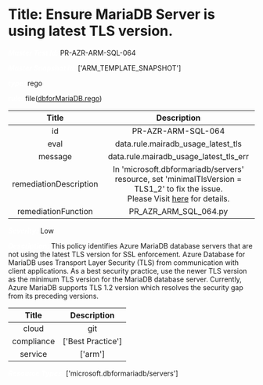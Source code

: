 



# Title: Ensure MariaDB Server is using latest TLS version.


***<font color="white">Master Test Id:</font>*** PR-AZR-ARM-SQL-064

***<font color="white">Master Snapshot Id:</font>*** ['ARM_TEMPLATE_SNAPSHOT']

***<font color="white">type:</font>*** rego

***<font color="white">rule:</font>*** file([dbforMariaDB.rego])  
  
  
  
  

|Title|Description|
| :---: | :---: |
|id|PR-AZR-ARM-SQL-064|
|eval|data.rule.mairadb_usage_latest_tls|
|message|data.rule.mairadb_usage_latest_tls_err|
|remediationDescription|In 'microsoft.dbformariadb/servers' resource, set 'minimalTlsVersion = TLS1_2' to fix the issue.<br>Please Visit <a href='https://docs.microsoft.com/en-us/azure/templates/microsoft.dbformariadb/servers' target='_blank'>here</a> for details.|
|remediationFunction|PR_AZR_ARM_SQL_064.py|


***<font color="white">Severity:</font>*** Low

***<font color="white">Description:</font>*** This policy identifies Azure MariaDB database servers that are not using the latest TLS version for SSL enforcement. Azure Database for MariaDB uses Transport Layer Security (TLS) from communication with client applications. As a best security practice, use the newer TLS version as the minimum TLS version for the MariaDB database server. Currently, Azure MariaDB supports TLS 1.2 version which resolves the security gap from its preceding versions.  
  
  

|Title|Description|
| :---: | :---: |
|cloud|git|
|compliance|['Best Practice']|
|service|['arm']|


***<font color="white">Resource Types:</font>*** ['microsoft.dbformariadb/servers']


[dbforMariaDB.rego]: https://github.com/prancer-io/prancer-compliance-test/tree/master/azure/iac/dbforMariaDB.rego
